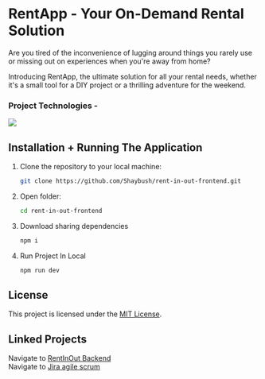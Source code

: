# RentApp - Your On-Demand Rental Solution

Are you tired of the inconvenience of lugging around things you rarely use or missing out on experiences when you're away from home? 

Introducing RentApp, the ultimate solution for all your rental needs, whether it's a small tool for a DIY project or a thrilling adventure for the weekend.

### Project Technologies - 

<img src="https://skillicons.dev/icons?i=react,redux,tailwind,html,css,vite,vscode&perline=7" />

## Installation + Running The Application

1. Clone the repository to your local machine:
   ```sh
   git clone https://github.com/Shaybush/rent-in-out-frontend.git
   
2. Open folder:
   ```sh
   cd rent-in-out-frontend

3. Download sharing dependencies 
   ```sh
   npm i

4. Run Project In Local
   ```sh
   npm run dev

## License

This project is licensed under the [MIT License](LICENSE).

## Linked Projects
Navigate to [RentInOut Backend](https://github.com/rent-in-out1/rent-in-out-backend) <br/>
Navigate to [Jira agile scrum](https://rentinout.atlassian.net/jira/software/projects/REN/boards/1)
